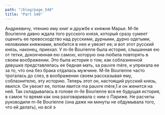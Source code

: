 ```yaml
---
path: "/blog/page_548"
title: "Part 548"
---
```


Андреевичу, чтению ему книг и дружбе к княжне Марье. M-lle Bourienne давно ждала того русского князя, который сразу сумеет оценить ее превосходство над русскими, дурными, дурно одетыми, неловкими княжнами, влюбится в нее и увезет ее; и вот этот русский князь, наконец, приехал. У m-lle Bourienne была история, слышанная ею от тетки, доконченная ею самою, которую она любила повторять в своем воображении. Это была история о том, как соблазненной девушке представлялась ее бедная мать, sa pauvre mère, и упрекала ее за то, что она без брака отдалась мужчине. M-lle Bourienne часто трогалась до слез, в воображении своем рассказывая ему, соблазнителю, эту историю. Теперь этот он, настоящий русский князь, явился. Он увезет ее, потом явится ma pauvre mère,1 и он женится на ней. Так складывалась в голове m-lle Bourienne вся ее будущая история, в самое то время как она разговаривала с ним о Париже. Не расчеты руководили m-lle Bourienne (она даже ни минуты не обдумывала того, что ей делать), но всё э
